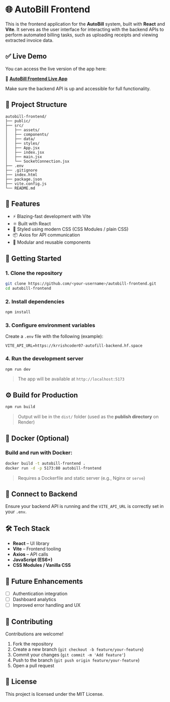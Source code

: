 
# 🌐 AutoBill Frontend

This is the frontend application for the **AutoBill** system, built with **React** and **Vite**. It serves as the user interface for interacting with the backend APIs to perform automated billing tasks, such as uploading receipts and viewing extracted invoice data.

## ✅ Live Demo

You can access the live version of the app here:

🔗 **[AutoBill Frontend Live App](https://autobill-frontend07.onrender.com/)**

Make sure the backend API is up and accessible for full functionality.

## 📂 Project Structure

```
autobill-frontend/
├── public/
├── src/
│   ├── assets/
│   ├── components/
│   ├── data/
│   ├── styles/
│   ├── App.jsx
│   ├── index.jsx
│   ├── main.jsx
│   └── SocketConnection.jsx
├── .env
├── .gitignore
├── index.html
├── package.json
├── vite.config.js
└── README.md
```

## 🧰 Features

- ⚡️ Blazing-fast development with Vite  
- ⚛️ Built with React  
- 💅 Styled using modern CSS (CSS Modules / plain CSS)  
- 📦 Axios for API communication  
- 🔁 Modular and reusable components  

## 🚀 Getting Started

### 1. Clone the repository

```bash
git clone https://github.com/<your-username>/autobill-frontend.git
cd autobill-frontend
```

### 2. Install dependencies

```bash
npm install
```

### 3. Configure environment variables

Create a `.env` file with the following (example):

```
VITE_API_URL=https://krrishcoder07-autofill-backend.hf.space
```

### 4. Run the development server

```bash
npm run dev
```

> The app will be available at `http://localhost:5173`

## ⚙️ Build for Production

```bash
npm run build
```

> Output will be in the `dist/` folder (used as the **publish directory** on Render)

## 🐳 Docker (Optional)

### Build and run with Docker:

```bash
docker build -t autobill-frontend .
docker run -d -p 5173:80 autobill-frontend
```

> Requires a Dockerfile and static server (e.g., Nginx or `serve`)

## 🔗 Connect to Backend

Ensure your backend API is running and the `VITE_API_URL` is correctly set in your `.env`.

## 🛠 Tech Stack

- **React** – UI library  
- **Vite** – Frontend tooling  
- **Axios** – API calls  
- **JavaScript (ES6+)**  
- **CSS Modules / Vanilla CSS**  

## 📌 Future Enhancements

- [ ] Authentication integration  
- [ ] Dashboard analytics  
- [ ] Improved error handling and UX  

## 🤝 Contributing

Contributions are welcome!

1. Fork the repository  
2. Create a new branch (`git checkout -b feature/your-feature`)  
3. Commit your changes (`git commit -m 'Add feature'`)  
4. Push to the branch (`git push origin feature/your-feature`)  
5. Open a pull request  

## 📝 License

This project is licensed under the MIT License.
